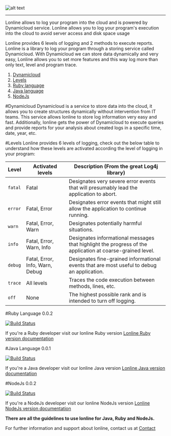 ![alt text](http://lonline.dynamicloud.org/assets/img/lonline-logo.png?rand=2 "Lonline logo")

<hr>

Lonline allows to log your program into the cloud and is powered by Dynamicloud service.  Lonline allows you to log your program's execution into the cloud to avoid server access and disk space usage

Lonline provides 6 levels of logging and 2 methods to execute reports.  Lonline is a library to log your program through a storing service called Dynamicloud.  With Dynamicloud we can store data dynamically and very easy, Lonline allows you to set more features and this way log more than only text, level and program trace.

1. [Dynamicloud](#dynamicloud) 
2. [Levels](#levels)
3. [Ruby language](#ruby-language)
4. [Java language](#java-language)
5. [NodeJs](#nodejs)

#Dynamicloud
Dynamicloud is a service to store data into the cloud, it allows you to create structures dynamically without intervention from IT teams.  This service allows lonline to store log information very easy and fast.  Additionally, lonline gets the power of Dynamicloud to execute queries and provide reports for your analysis about created logs in a specific time, date, year, etc.

#Levels
Lonline provides 6 levels of logging, check out the below table to understand how these levels are activated according the level of logging in your program:

| Level | Activated levels | Description (From the great Log4j library) |
| --- | --- | --- |
| `fatal` | Fatal | Designates very severe error events that will presumably lead the application to abort.|
| `error` | Fatal, Error | Designates error events that might still allow the application to continue running.|
| `warn` | Fatal, Error, Warn | Designates potentially harmful situations.|
| `info` | Fatal, Error, Warn, Info | Designates informational messages that highlight the progress of the application at coarse-grained level.|
| `debug` | Fatal, Error, Info, Warn, Debug | Designates fine-grained informational events that are most useful to debug an application.|
| `trace` | All levels | Traces the code execution between methods, lines, etc.|
| `off` | None | The highest possible rank and is intended to turn off logging.|

#Ruby Language 
0.0.2 

[![Build Status](https://travis-ci.org/dynamicloud/lonline_for_ruby.svg?branch=master)](https://travis-ci.org/dynamicloud/lonline_for_ruby)

If you're a Ruby developer visit our lonline Ruby version [Lonline Ruby version documentation](https://github.com/dynamicloud/lonline_for_ruby "Lonline Ruby version documentation") 

#Java Language
0.0.1 

[![Build Status](https://travis-ci.org/dynamicloud/lonline_for_java.svg?branch=master)](https://travis-ci.org/dynamicloud/lonline_for_java)

If you're a Java developer visit our lonline Java version [Lonline Java version documentation](https://github.com/dynamicloud/lonline_for_java "Lonline Java version documentation") 

#NodeJs
0.0.2 

[![Build Status](https://travis-ci.org/dynamicloud/lonline_for_nodejs.svg?branch=master)](https://travis-ci.org/dynamicloud/lonline_for_nodejs)

If you're a NodeJs developer visit our lonline NodeJs version [Lonline NodeJs version documentation](https://github.com/dynamicloud/lonline_for_nodejs "Lonline NodeJs version documentation") 



**There are all the guidelines to use lonline for Java, Ruby and NodeJs.**

For further information and support about lonline, contact us at [Contact](https://www.dynamicloud.org/contact "Dynamicloud contact")
